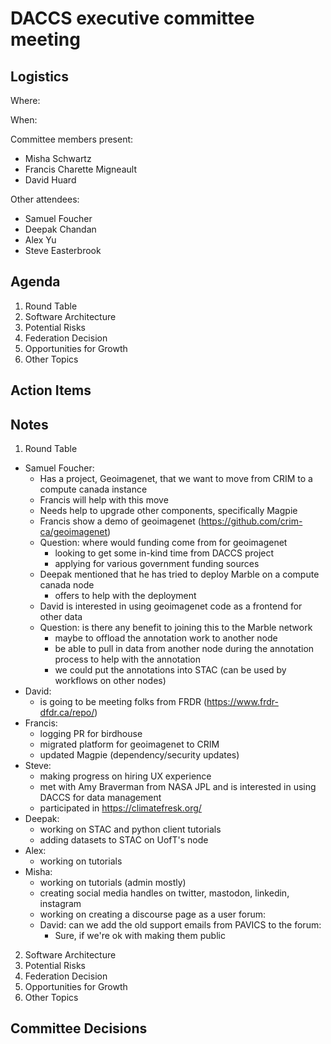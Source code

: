 # DACCS executive committee meeting

## Logistics

Where:

When:

Committee members present:

- Misha Schwartz
- Francis Charette Migneault
- David Huard

Other attendees:

- Samuel Foucher
- Deepak Chandan
- Alex Yu
- Steve Easterbrook

## Agenda

1. Round Table
2. Software Architecture
3. Potential Risks
4. Federation Decision
5. Opportunities for Growth
6. Other Topics

## Action Items


## Notes

1. Round Table
- Samuel Foucher:
  - Has a project, Geoimagenet, that we want to move from CRIM to a compute canada instance
  - Francis will help with this move
  - Needs help to upgrade other components, specifically Magpie
  - Francis show a demo of geoimagenet (https://github.com/crim-ca/geoimagenet)
  - Question: where would funding come from for geoimagenet
    - looking to get some in-kind time from DACCS project
    - applying for various government funding sources
  - Deepak mentioned that he has tried to deploy Marble on a compute canada node
    - offers to help with the deployment
  - David is interested in using geoimagenet code as a frontend for other data
  - Question: is there any benefit to joining this to the Marble network
    - maybe to offload the annotation work to another node
    - be able to pull in data from another node during the annotation process to help with the annotation
    - we could put the annotations into STAC (can be used by workflows on other nodes)
- David:
  - is going to be meeting folks from FRDR (https://www.frdr-dfdr.ca/repo/)
- Francis:
  - logging PR for birdhouse 
  - migrated platform for geoimagenet to CRIM
  - updated Magpie (dependency/security updates)
- Steve:
  - making progress on hiring UX experience
  - met with Amy Braverman from NASA JPL and is interested in using DACCS for data management
  - participated in https://climatefresk.org/
- Deepak:
  - working on STAC and python client tutorials
  - adding datasets to STAC on UofT's node
- Alex:
  - working on tutorials
- Misha:
  - working on tutorials (admin mostly)
  - creating social media handles on twitter, mastodon, linkedin, instagram
  - working on creating a discourse page as a user forum:
  - David: can we add the old support emails from PAVICS to the forum:
    - Sure, if we're ok with making them public
2. Software Architecture
3. Potential Risks
4. Federation Decision
5. Opportunities for Growth
6. Other Topics

## Committee Decisions
